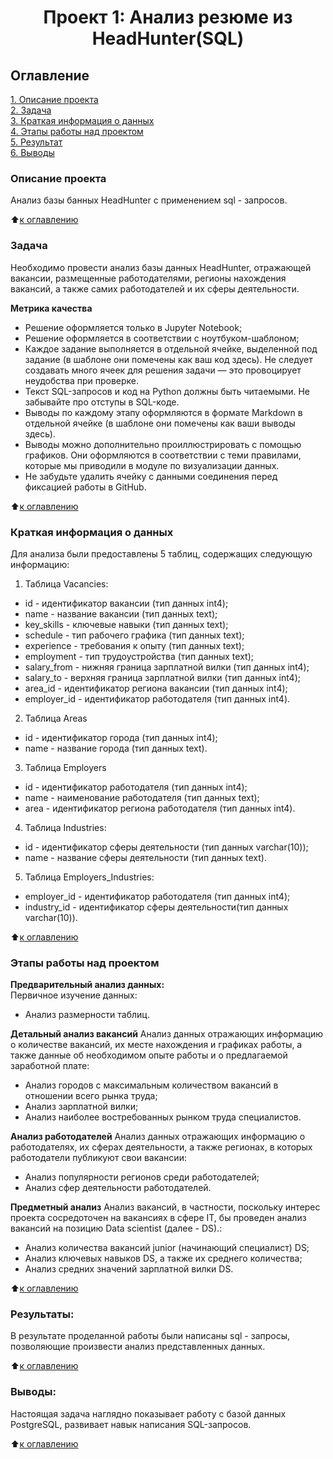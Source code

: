 # <center> Проект 1: Анализ резюме из HeadHunter(SQL)

## Оглавление  
[1. Описание проекта](#Описание-проекта)  
[2. Задача](#Задача)  
[3. Краткая информация о данных](#Краткая-информация-о-данных)  
[4. Этапы работы над проектом](#Этапы-работы-над-проектом)  
[5. Результат](#Результаты)    
[6. Выводы](#Выводы) 

### Описание проекта    
Анализ базы банных HeadHunter с применением sql - запросов.

:arrow_up:[к оглавлению](#Оглавление)


### Задача    
Необходимо провести анализ базы данных HeadHunter, отражающей вакансии, размещенные работодателями, регионы нахождения вакансий, а также самих работодателей и их сферы деятельности.  


**Метрика качества**     
* Решение оформляется только в Jupyter Notebook;
* Решение оформляется в соответствии с ноутбуком-шаблоном;
* Каждое задание выполняется в отдельной ячейке, выделенной под задание (в шаблоне они помечены как ваш код здесь). Не следует создавать много ячеек для решения задачи — это провоцирует неудобства при проверке.
* Текст SQL-запросов и код на Python должны быть читаемыми. Не забывайте про отступы в SQL-коде.
* Выводы по каждому этапу оформляются в формате Markdown в отдельной ячейке (в шаблоне они помечены как ваши выводы здесь).
* Выводы можно дополнительно проиллюстрировать с помощью графиков. Они оформляются в соответствии с теми правилами, которые мы приводили в модуле по визуализации данных.
* Не забудьте удалить ячейку с данными соединения перед фиксацией работы в GitHub.

:arrow_up:[к оглавлению](#Оглавление)


### Краткая информация о данных
Для анализа были предоставлены 5 таблиц, содержащих следующую информацию:
1. Таблица Vacancies:
* id - идентификатор вакансии (тип данных int4);
* name - название вакансии (тип данных text);
* key_skills - ключевые навыки (тип данных text); 
* schedule - тип рабочего графика (тип данных text);
* experience - требования к опыту (тип данных text);
* employment - тип трудоустройства (тип данных text);
* salary_from - нижняя граница зарплатной вилки (тип данных int4);
* salary_to - верхняя граница зарплатной вилки (тип данных int4);
* area_id - идентификатор региона вакансии (тип данных int4);
* employer_id - идентификатор работодателя (тип данных int4).

2. Таблица Areas
* id - идентификатор города (тип данных int4);
* name - название города (тип данных text).

3. Таблица Employers
* id - идентификатор работодателя (тип данных int4);
* name - наименование работодателя (тип данных text);                               
* area - идентификатор региона работодателя (тип данных int4).

4. Таблица Industries:        
* id - идентификатор сферы деятельности (тип данных varchar(10));    
* name - название сферы деятельности (тип данных text).                        

5. Таблица Employers_Industries: 
* employer_id - идентификатор работодателя (тип данных int4);                           
* industry_id - идентификатор сферы деятельности(тип данных varchar(10)).                      

  
:arrow_up:[к оглавлению](#Оглавление)


### Этапы работы над проектом  
**Предварительный анализ данных:**  
Первичное изучение данных: 
* Анализ размерности таблиц.


**Детальный анализ вакансий**
Анализ данных отражающих информацию о количестве вакансий, их месте нахождения и графиках работы, а также данные об необходимом опыте работы и о предлагаемой заработной плате:
* Анализ городов с максимальным количеством вакансий в отношении всего рынка труда;
* Анализ зарплатной вилки;
* Анализ наиболее востребованных рынком труда специалистов. 


**Анализ работодателей**
Анализ данных отражающих информацию о работодателях, их сферах деятельности, а также регионах, в которых работодатели публикуют свои вакансии:
* Анализ популярности регионов среди работодателей;
* Анализ сфер деятельности работодателей.


**Предметный анализ**
Анализ вакансий, в частности, поскольку интерес проекта сосредоточен на вакансиях в сфере IT, бы проведен анализ вакансий на позицию Data scientist (далее - DS).:
* Анализ количества вакансий junior (начинающий специалист) DS;
* Анализ ключевых навыков DS, а также их среднего количества;
* Анализ средних значений зарплатной вилки DS.

:arrow_up:[к оглавлению](#Оглавление)


### Результаты:  
В результате проделанной работы были написаны sql - запросы, позволяющие произвести анализ представленных данных.    

:arrow_up:[к оглавлению](#Оглавление)


### Выводы:  
Настоящая задача наглядно показывает работу с базой данных PostgreSQL, развивает навык написания SQL-запросов.

:arrow_up:[к оглавлению](#Оглавление)
